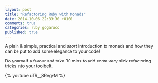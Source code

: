 ```yaml
---
layout: post
title: "Refactoring Ruby with Monads"
date: 2014-10-06 22:33:30 +0100
comments: true
categories: ruby gogaruco
published: true
---
```


A plain & simple, practical and _short_ introduction to monads and how they can be put to add some elegance to your code!  

Do yourself a favour and take 30 mins to add some very slick refactoring tricks into your toolbelt.

{% youtube uTR__8RvgvM %}